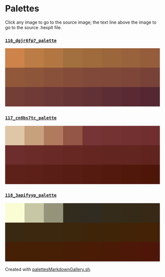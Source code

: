 # Palettes

Click any image to go to the source image; the text line above the image to go to the source .hexplt file.

### [`116_dgjr6fp7_palette`](116_dgjr6fp7_palette.hexplt)

[ ![116_dgjr6fp7_palette.png](116_dgjr6fp7_palette.png) ](116_dgjr6fp7_palette.png)

### [`117_cn8bs7tc_palette`](117_cn8bs7tc_palette.hexplt)

[ ![117_cn8bs7tc_palette.png](117_cn8bs7tc_palette.png) ](117_cn8bs7tc_palette.png)

### [`118_3apifyyp_palette`](118_3apifyyp_palette.hexplt)

[ ![118_3apifyyp_palette.png](118_3apifyyp_palette.png) ](118_3apifyyp_palette.png)

Created with [palettesMarkdownGallery.sh](https://github.com/earthbound19/_ebDev/blob/master/scripts/imgAndVideo/palettesMarkdownGallery.sh).